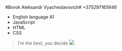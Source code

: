 #Borok Aleksandr Vyacheslavovich#
*+375297165646*
- English language A1
- JavaScript
- HTML
- CSS
> I'm the best, you decide
![](https://commonmark.org/help/images/favicon.png)